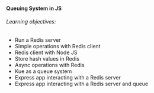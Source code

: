 #### Queuing System in JS
###### Learning objectives:
- Run a Redis server
- Simple operations with Redis client
- Redis client with Node JS
- Store hash values in Redis
- Async operations with Redis
- Kue as a queue system
- Express app interacting with a Redis server
- Express app interacting with a Redis server and queue
